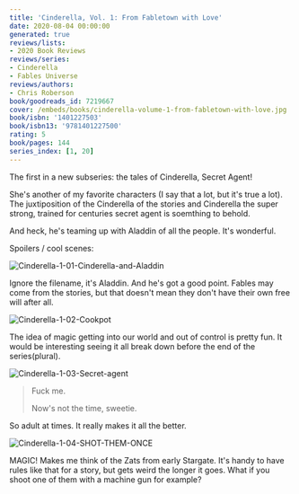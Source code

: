 ```yaml
---
title: 'Cinderella, Vol. 1: From Fabletown with Love'
date: 2020-08-04 00:00:00
generated: true
reviews/lists:
- 2020 Book Reviews
reviews/series:
- Cinderella
- Fables Universe
reviews/authors:
- Chris Roberson
book/goodreads_id: 7219667
cover: /embeds/books/cinderella-volume-1-from-fabletown-with-love.jpg
book/isbn: '1401227503'
book/isbn13: '9781401227500'
rating: 5
book/pages: 144
series_index: [1, 20]
---
```

The first in a new subseries: the tales of Cinderella, Secret Agent!  

She's another of my favorite characters (I say that a lot, but it's true a lot). The juxtiposition of the Cinderella of the stories and Cinderella the super strong, trained for centuries secret agent is soemthing to behold.  

<!--more-->

And heck, he's teaming up with Aladdin of all the people. It's wonderful.  

Spoilers / cool scenes:  

![Cinderella-1-01-Cinderella-and-Aladdin](/embeds/books/attachments/cinderella-1-01-cinderella-and-aladdin.jpg)  

Ignore the filename, it's Aladdin. And he's got a good point. Fables may come from the stories, but that doesn't mean they don't have their own free will after all.  

![Cinderella-1-02-Cookpot](/embeds/books/attachments/cinderella-1-02-cookpot.jpg)  

The idea of magic getting into our world and out of control is pretty fun. It would be interesting seeing it all break down before the end of the series(plural).  

![Cinderella-1-03-Secret-agent](/embeds/books/attachments/cinderella-1-03-secret-agent.jpg)  

> Fuck me.  
>
> Now's not the time, sweetie.  

So adult at times. It really makes it all the better.  

![Cinderella-1-04-SHOT-THEM-ONCE](/embeds/books/attachments/cinderella-1-04-shot-them-once.jpg)  

MAGIC! Makes me think of the Zats from early Stargate. It's handy to have rules like that for a story, but gets weird the longer it goes. What if you shoot one of them with a machine gun for example?